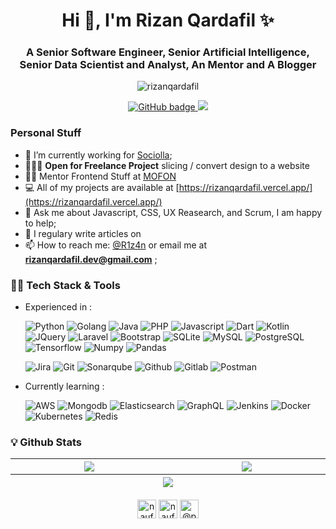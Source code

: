 <h1 align="center">Hi 👋, I'm Rizan Qardafil ✨</h1>
<h3 align="center">A Senior Software Engineer, Senior Artificial Intelligence, Senior Data Scientist and Analyst, An Mentor and A Blogger</h3>

<p align="center"> <img src="https://komarev.com/ghpvc/?username=rizanqardafil" alt="rizanqardafil" /> </p>

<p align="center">
  <a href="https://github.com/rizanqardafil?tab=followers">
    <img src="https://img.shields.io/github/followers/naufaldi?label=Followers&logo=GitHub&style=for-the-badge" alt="GitHub badge" />
  </a>
  <a href="http://twitter.com/R1z4n">
    <img src="https://img.shields.io/twitter/follow/R1z4n?label=Twitter&logo=twitter&style=for-the-badge" />
  </a>
</p>
<p dir="auto">
      <animated-image data-catalyst="">
            <a href="#" rel="nofollow" data-target="#" hidden="">
                  <img src="https://user-images.githubusercontent.com/73097560/115834477-dbab4500-a447-11eb-908a-139a6edaec5c.gif" style="max-width: 100%;" data-target="animated-image.originalImage" hidden="">
            </a>
            <span class="AnimatedImagePlayer" data-target="animated-image.player">
              <a data-target="animated-image.replacedLink" class="AnimatedImagePlayer-images" href="#"></a>
            </span>
      </animated-image>
</p>

### Personal Stuff

- 🔭 I’m currently working for [Sociolla](https://www.sociolla.com/);
- 👨🏼‍💻 **Open for Freelance Project** slicing / convert design to a website
- 👨‍🏫 Mentor Frontend Stuff at [MOFON]()
- 💻 All of my projects are available at [https://rizanqardafil.vercel.app/](https://rizanqardafil.vercel.app/)
- 💬 Ask me about Javascript, CSS, UX Reasearch, and Scrum, I am happy to help;
- 📝 I regulary write articles on []()
- 📫 How to reach me: [@R1z4n](https://twitter.com/R1z4n) or email me at **rizanqardafil.dev@gmail.com** ;

### 👨‍💻 Tech Stack & Tools

- Experienced in :
  <p></p>
  <p>
    <img alt="Python" src="https://img.shields.io/badge/Python-0000EE?style=flat&logo=python&logoColor=white"/>
    <img alt="Golang" src="https://img.shields.io/badge/go-%2300ADD8.svg?style=flat&logo=go&logoColor=white"/>
    <img alt="Java" src="https://img.shields.io/badge/Java-ED8B00?style=flat&logo=openjdk&logoColor=white" />
    <img alt="PHP" src="https://img.shields.io/badge/php-%23777BB4.svg?style=flat&logo=php&logoColor=white"/>
    <img alt="Javascript" src="https://img.shields.io/badge/javascript-%23323330.svg?style=flat&logo=javascript&logoColor=%23F7DF1E"/>
    <img alt="Dart" src="https://img.shields.io/badge/Dart-1565C0?style=flat&logo=dart&logoColor=white"/>
    <img alt="Kotlin" src="https://img.shields.io/badge/Kotlin-0D91D6?style=flat&logo=kotlin&logoColor=white"/>
    <img alt="JQuery" src="https://img.shields.io/badge/jQuery-0769AD?style=flate&logo=jquery&logoColor=white"/>
    <img alt="Laravel" src="https://img.shields.io/badge/laravel-%23FF2D20.svg?style=flat&logo=laravel&logoColor=white"/>
    <img alt="Bootstrap" src="https://img.shields.io/badge/Bootstrap-563D7C?style=flat&logo=bootstrap&logoColor=white">
    <img alt="SQLite" src="https://img.shields.io/badge/sqlite-%23ED8B00.svg?style=flat&logo=sqlite&logoColor=white)"/>
    <img alt="MySQL" src="https://img.shields.io/badge/mysql-%23777BB4.svg?style=flat&logo=mysql&logoColor=white"/>
    <img alt="PostgreSQL" src="https://img.shields.io/badge/postgres-%23316192.svg?style=flat&logo=postgresql&logoColor=white"/>
    <img alt="Tensorflow" src="https://img.shields.io/badge/Tensorflow-FFA000?style=flat&logo=tensorflow&logoColor=white"/>
    <img alt="Numpy" src="https://img.shields.io/badge/Numpy-00ACC1?style=flat&logo=numpy&logoColor=white"/>
    <img alt="Pandas" src="https://img.shields.io/badge/Pandas-1A237E?style=flat&logo=pandas&logoColor=white"/>
  </p>
  <p>
    <img alt="Jira" src="https://img.shields.io/badge/Jira-0052CC?style=flat&logo=Jira&logoColor=white"/>
    <img alt="Git" src="https://img.shields.io/badge/git-%23F05033.svg?style=flat&logo=git&logoColor=white"/>
    <img alt="Sonarqube" src="https://img.shields.io/badge/sonarqube-%0769AD.svg?style=flat&logo=sonarqube&logoColor=FFFFFF"/>
    <img alt="Github" src="https://img.shields.io/badge/github-%23121011.svg?style=flat&logo=github&logoColor=white"/>
    <img alt="Gitlab" src="https://img.shields.io/badge/GitLab-330F63?style=flat&logo=gitlab&logoColor=white"/>
    <img alt="Postman" src="https://img.shields.io/badge/Postman-FF6C37?style=flat&logo=postman&logoColor=white"/>
  </p>
- Currently learning :
  <p></p>
  <p>
    <img alt="AWS" src="https://img.shields.io/badge/Amazon_AWS-FF9900?style=flat&logo=amazonaws&logoColor=white"/>
    <img alt="Mongodb" src="https://img.shields.io/badge/MongoDB-4EA94B?style=flat&logo=mongodb&logoColor=white"/>
    <img alt="Elasticsearch" src="https://img.shields.io/badge/Elasticsearch-005571?style=flat&logo=elasticsearch&logoColor=white"/>
    <img alt="GraphQL" src="https://img.shields.io/badge/-GraphQL-E10098?style=flat&logo=graphql&logoColor=white"/>
    <img alt="Jenkins" src="https://img.shields.io/badge/jenkins-%232C5263.svg?style=flate&logo=jenkins&logoColor=white"/>
    <img alt="Docker" src="https://img.shields.io/badge/docker-%230db7ed.svg?style=flat&logo=docker&logoColor=white"/>
    <img alt="Kubernetes" src="https://img.shields.io/badge/kubernetes-%23326ce5.svg?style=flat&logo=kubernetes&logoColor=white"/>
    <img alt="Redis" src="https://img.shields.io/badge/redis-%23DD0031.svg?style=flat&logo=redis&logoColor=white"/>
  </p>

### 💡 Github Stats

<table>
  <thead>
    <tr>
      <th width="500px">
            <img align="center" src="https://github-readme-stats-git-masterrstaa-rickstaa.vercel.app/api?username=rizanqardafil&show_icons=true&include_all_commits=true&count_private=true&theme=github_dark" />    
      </th>
      <th width="500px">
          <img align="center" src="https://github-readme-stats-git-masterrstaa-rickstaa.vercel.app/api/top-langs?username=rizanqardafil&hide=CSS,Javascript,HTML&langs_count=6&layout=compact&count_private=true&theme=github_dark" />
      </th>
    </tr>
    <tr>
       <th colspan="2">
        <img align="center" src="https://github-readme-streak-stats.herokuapp.com?user=rizanqardafil&theme=tokyonight_duo&date_format=d%20M%20Y" />
       </th>
    </tr>
  </thead>
</table>

<p align="center">
    <a href="https://linkedin.com/in/rizanqardafil" target="blank"><img align="center" src="https://cdn.jsdelivr.net/npm/simple-icons@3.0.1/icons/linkedin.svg" alt="naufaldi" height="30" width="30" /></a>
    <a href="https://twitter.com/R1z4n" target="blank"><img align="center" src="https://cdn.jsdelivr.net/npm/simple-icons@3.0.1/icons/twitter.svg" alt="naufaldi" height="30" width="30" /></a>
    <a href="https://medium.com/@rizanqardafil" target="blank"><img align="center" src="https://cdn.jsdelivr.net/npm/simple-icons@3.0.1/icons/medium.svg" alt="@pbteja1998" height="30" width="30" /></a>    
</p>

<!--

### Github Stats

<p>&nbsp;
    <img align="center" src="https://github-readme-stats.vercel.app/api?username=rizanqardafil&show_icons=true" alt="rizanqardafil" />
</p>

<p align="center">
    <a href="https://linkedin.com/in/rizanqardafil" target="blank"><img align="center" src="https://cdn.jsdelivr.net/npm/simple-icons@3.0.1/icons/linkedin.svg" alt="naufaldi" height="30" width="30" /></a>
    <a href="https://twitter.com/R1z4n" target="blank"><img align="center" src="https://cdn.jsdelivr.net/npm/simple-icons@3.0.1/icons/twitter.svg" alt="naufaldi" height="30" width="30" /></a>
    <a href="https://medium.com/@rizanqardafil" target="blank"><img align="center" src="https://cdn.jsdelivr.net/npm/simple-icons@3.0.1/icons/medium.svg" alt="@pbteja1998" height="30" width="30" /></a>
</p> -->
